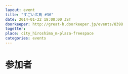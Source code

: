 ```yaml
---
layout: event
title: "すごい広島 #36"
date: 2014-01-22 18:00:00 JST
doorkeeper: http://great-h.doorkeeper.jp/events/8398
togetter: 
place: city_hiroshima_m-plaza-freespace
categories: events
---
```


# 参加者
